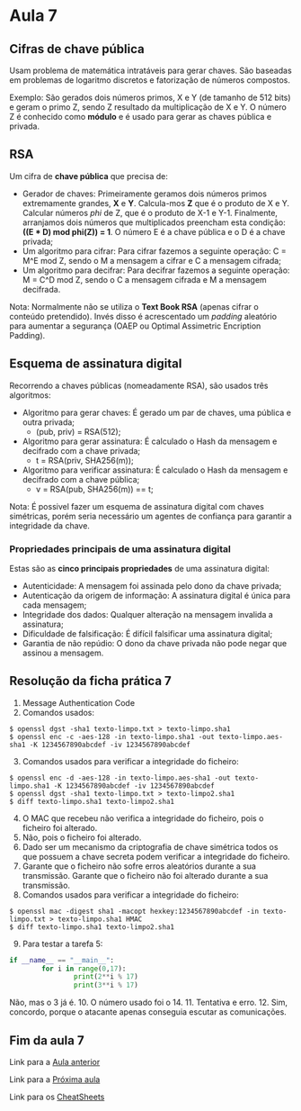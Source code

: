 # Aula 7

## Cifras de chave pública
Usam problema de matemática intratáveis para gerar chaves. São baseadas em problemas de logaritmo discretos e fatorização de números compostos.

Exemplo:
São gerados dois números primos, X e Y (de tamanho de 512 bits) e geram o primo Z, sendo Z resultado da multiplicação de X e Y. O número Z é conhecido como **módulo** e é usado para gerar as chaves pública e privada.

## RSA
Um cifra de **chave pública** que precisa de:
 - Gerador de chaves: Primeiramente geramos dois números primos extremamente grandes, **X** e **Y**. Calcula-mos **Z** que é o produto de X e Y. Calcular números *phi* de Z, que é o produto de X-1 e Y-1. Finalmente, arranjamos dois números que multiplicados preencham esta condição: **((E * D) mod phi(Z)) = 1**. O número E é a chave pública e o D é a chave privada;
 - Um algoritmo para cifrar: Para cifrar fazemos a seguinte operação: C = M^E mod Z, sendo o M a mensagem a cifrar e C a mensagem cifrada;
 - Um algoritmo para decifrar: Para decifrar fazemos a seguinte operação: M = C^D mod Z, sendo o C a mensagem cifrada e M a mensagem decifrada.

Nota: Normalmente não se utiliza o **Text Book RSA** (apenas cifrar o conteúdo pretendido). Invés disso é acrescentado um *padding* aleatório para aumentar a segurança (OAEP ou Optimal Assimetric Encription Padding).

## Esquema de assinatura digital
Recorrendo a chaves públicas (nomeadamente RSA), são usados três algoritmos:
 - Algoritmo para gerar chaves: É gerado um par de chaves, uma pública e outra privada;
   - (pub, priv) = RSA(512);
 - Algoritmo para gerar assinatura: É calculado o Hash da mensagem e decifrado com a chave privada;
   - t = RSA(priv, SHA256(m));
 - Algoritmo para verificar assinatura: É calculado o Hash da mensagem e decifrado com a chave pública;
   - v = RSA(pub, SHA256(m)) == t;

Nota: É possivel fazer um esquema de assinatura digital com chaves simétricas, porém seria necessário um agentes de confiança para garantir a integridade da chave.

### Propriedades principais de uma assinatura digital
Estas são as **cinco principais propriedades** de uma assinatura digital:
  - Autenticidade: A mensagem foi assinada pelo dono da chave privada;
  - Autenticação da origem de informação: A assinatura digital é única para cada mensagem;
  - Integridade dos dados: Qualquer alteração na mensagem invalida a assinatura;
  - Dificuldade de falsificação: É difícil falsificar uma assinatura digital;
  - Garantia de não repúdio: O dono da chave privada não pode negar que assinou a mensagem.

## Resolução da ficha prática 7

1. Message Authentication Code
2. Comandos usados:
```console
$ openssl dgst -sha1 texto-limpo.txt > texto-limpo.sha1
$ openssl enc -c -aes-128 -in texto-limpo.sha1 -out texto-limpo.aes-sha1 -K 1234567890abcdef -iv 1234567890abcdef
```
3. Comandos usados para verificar a integridade do ficheiro:
```console
$ openssl enc -d -aes-128 -in texto-limpo.aes-sha1 -out texto-limpo.sha1 -K 1234567890abcdef -iv 1234567890abcdef
$ openssl dgst -sha1 texto-limpo.txt > texto-limpo2.sha1
$ diff texto-limpo.sha1 texto-limpo2.sha1
```

4. O MAC que recebeu não verifica a integridade do ficheiro, pois o ficheiro foi alterado.
5. Não, pois o ficheiro foi alterado.
6. Dado ser um mecanismo da criptografia de chave simétrica todos os que possuem a chave secreta podem verificar a integridade do ficheiro.
7. Garante que o ficheiro não sofre erros aleatórios durante a sua transmissão. Garante que o ficheiro não foi alterado durante a sua transmissão.
8. Comandos usados para verificar a integridade do ficheiro:
```console
$ openssl mac -digest sha1 -macopt hexkey:1234567890abcdef -in texto-limpo.txt > texto-limpo.sha1 HMAC
$ diff texto-limpo.sha1 texto-limpo2.sha1
```
9. Para testar a tarefa 5:
```python
if __name__ == "__main__":
        for i in range(0,17):
                print(2**i % 17)
                print(3**i % 17)
```
Não, mas o 3 já é.
10. O número usado foi o 14.
11. Tentativa e erro.
12. Sim, concordo, porque o atacante apenas conseguia escutar as comunicações.

## Fim da aula 7
Link para a [Aula anterior](Aula6.md)

Link para a [Próxima aula](Aula8.md)

Link para os [CheatSheets](CheatSheet.md)